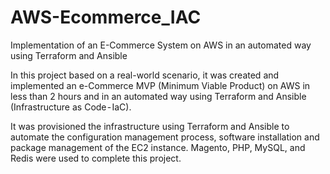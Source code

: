 # AWS-Ecommerce_IAC
Implementation of an E-Commerce System on AWS in an automated way using Terraform and Ansible

In this project based on a real-world scenario, it was created and implemented an e-Commerce MVP (Minimum Viable Product) on AWS in less than 2 hours and in an automated way using Terraform and Ansible (Infrastructure as Code - IaC).

It was provisioned the infrastructure using Terraform and Ansible to automate the configuration management process, software installation and package management of the EC2 instance. Magento, PHP, MySQL, and Redis were used to complete this project.
